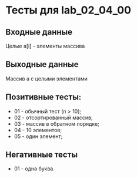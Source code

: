 ﻿

# Тесты для lab_02_04_00

## Входные данные

Целые a[i] - элементы массива

## Выходные данные

Массив a с целыми элементами

## Позитивные тесты:

- 01 - обычный тест (n > 10);
- 02 - отсортированный массив;
- 03 - массив в обратном порядке;
- 04 - 10 элементов;
- 05 - один элемент;

## Негативные тесты

- 01 - одна буква.
